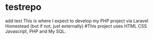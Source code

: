 # testrepo
add text
This is where I expect to develop my PHP project via Laravel Homestead (but if not, just externally)
#This project uses HTML CSS Javascript, PHP and My SQL. 
